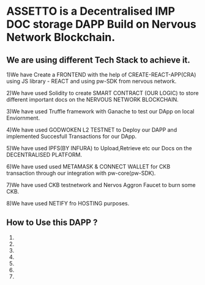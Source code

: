 # ASSETTO is a Decentralised IMP DOC storage DAPP Build on Nervous Network Blockchain.



 ## We are using different Tech Stack to achieve it.

 1)We have Create a FRONTEND with the help of CREATE-REACT-APP(CRA) using JS library - REACT and using pw-SDK from nervous network.

 2)We have used Solidity to create SMART CONTRACT (OUR LOGIC) to store different important docs on the NERVOUS NETWORK BLOCKCHAIN.

 3)We have used Truffle framework with Ganache to test our DApp on local Enviornment.

 4)We have used GODWOKEN L2 TESTNET to Deploy our DAPP and implemented Succesfull Transactions for our DApp.

 5)We have used IPFS(BY INFURA) to Upload,Retrieve etc our Docs on the DECENTRALISED PLATFORM.
 
 6)We have used used METAMASK & CONNECT WALLET for CKB transaction through our integration with pw-core(pw-SDK).
 
 7)We have used CKB testnetwork and Nervos Aggron Faucet to burn some CKB.

 8)We have used NETIFY fro HOSTING purposes.
 
 ## How to Use this DAPP ?
 
 1)
 
 2)
 
 3)
 
 4)
 
 5)
 
 6)
 
 7)



